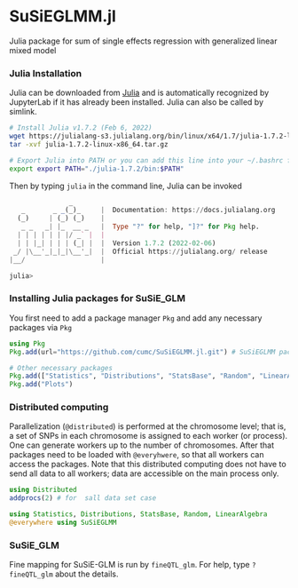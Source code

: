 # SuSiEGLMM.jl
Julia package for sum of single effects regression with generalized linear mixed model



### Julia Installation

Julia can be downloaded from [Julia](https://julialang.org/downloads/) and is automatically recognized by JupyterLab if it has already been installed. Julia can also be called by simlink.

```bash
# Install Julia v1.7.2 (Feb 6, 2022)
wget https://julialang-s3.julialang.org/bin/linux/x64/1.7/julia-1.7.2-linux-x86_64.tar.gz
tar -xvf julia-1.7.2-linux-x86_64.tar.gz

# Export Julia into PATH or you can add this line into your ~/.bashrc file
export export PATH="./julia-1.7.2/bin:$PATH"
```



Then by typing `julia` in the command line,  Julia can be invoked

```julia
               _
   _       _ _(_)_     |  Documentation: https://docs.julialang.org
  (_)     | (_) (_)    |
   _ _   _| |_  __ _   |  Type "?" for help, "]?" for Pkg help.
  | | | | | | |/ _` |  |
  | | |_| | | | (_| |  |  Version 1.7.2 (2022-02-06)
 _/ |\__'_|_|_|\__'_|  |  Official https://julialang.org/ release
|__/                   |

julia>
```



### Installing Julia packages for SuSiE_GLM

You first need to add a package manager `Pkg` and add any necessary packages via `Pkg`

```julia
using Pkg
Pkg.add(url="https://github.com/cumc/SuSiEGLMM.jl.git") # SuSiEGLMM package

# Other necessary packages
Pkg.add(["Statistics", "Distributions", "StatsBase", "Random", "LinearAlgebra", "DelimitedFiles", "Distributed", "GLM"])
Pkg.add("Plots")
```



### Distributed computing

Parallelization (`@distributed`) is performed at the chromosome level; that is, a set of SNPs in each chromosome is assigned to each worker (or process). One can generate workers up to the number of chromosomes. After that packages need to be loaded with `@everyhwere`, so that all workers can access the packages. Note that this distributed computing does not have to send all data to all workers; data are accessible on the main process only.

```julia
using Distributed 
addprocs(2) # for  sall data set case

using Statistics, Distributions, StatsBase, Random, LinearAlgebra
@everywhere using SuSiEGLMM
```



### SuSiE_GLM

Fine mapping for SuSiE-GLM is run by `fineQTL_glm`. For help, type `?fineQTL_glm` about the details.
